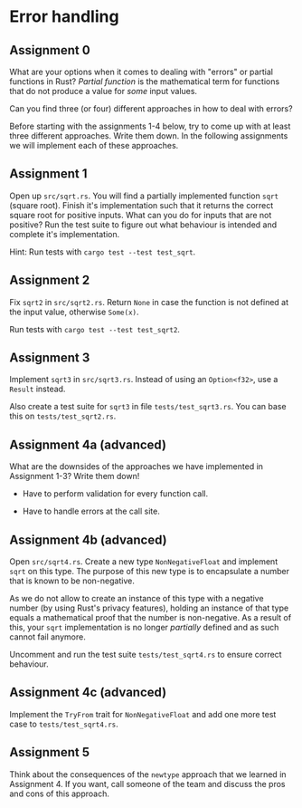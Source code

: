 # Error handling

## Assignment 0

What are your options when it comes to dealing with "errors" or partial
functions in Rust? _Partial function_ is the mathematical term for functions
that do not produce a value for _some_ input values.

Can you find three (or four) different approaches in how to deal with errors?

Before starting with the assignments 1-4 below, try to come up with at least
three different approaches. Write them down. In the following assignments we
will implement each of these approaches.

## Assignment 1

Open up `src/sqrt.rs`. You will find a partially implemented function `sqrt`
(square root). Finish it's implementation such that it returns the correct
square root for positive inputs. What can you do for inputs that are not
positive? Run the test suite to figure out what behaviour is intended and
complete it's implementation.

Hint: Run tests with `cargo test --test test_sqrt`.

## Assignment 2

Fix `sqrt2` in `src/sqrt2.rs`. Return `None` in case the function is not
defined at the input value, otherwise `Some(x)`.

Run tests with `cargo test --test test_sqrt2`.

## Assignment 3

Implement `sqrt3` in `src/sqrt3.rs`. Instead of using an `Option<f32>`, use a
`Result` instead.

Also create a test suite for `sqrt3` in file `tests/test_sqrt3.rs`. You can
base this on `tests/test_sqrt2.rs`.

## Assignment 4a (advanced)

What are the downsides of the approaches we have implemented in Assignment 1-3?
Write them down!

* Have to perform validation for every function call.

* Have to handle errors at the call site.

## Assignment 4b (advanced)

Open `src/sqrt4.rs`. Create a new type `NonNegativeFloat` and implement `sqrt`
on this type. The purpose of this new type is to encapsulate a number that is
known to be non-negative.

As we do not allow to create an instance of this type with a negative number
(by using Rust's privacy features), holding an instance of that type equals a
mathematical proof that the number is non-negative.  As a result of this, your
`sqrt` implementation is no longer _partially_ defined and as such cannot fail
anymore.

Uncomment and run the test suite `tests/test_sqrt4.rs` to ensure correct
behaviour.

## Assignment 4c (advanced)

Implement the `TryFrom` trait for `NonNegativeFloat` and add one more test
case to `tests/test_sqrt4.rs`.

## Assignment 5

Think about the consequences of the `newtype` approach that we learned in
Assignment 4. If you want, call someone of the team and discuss the pros and
cons of this approach.
